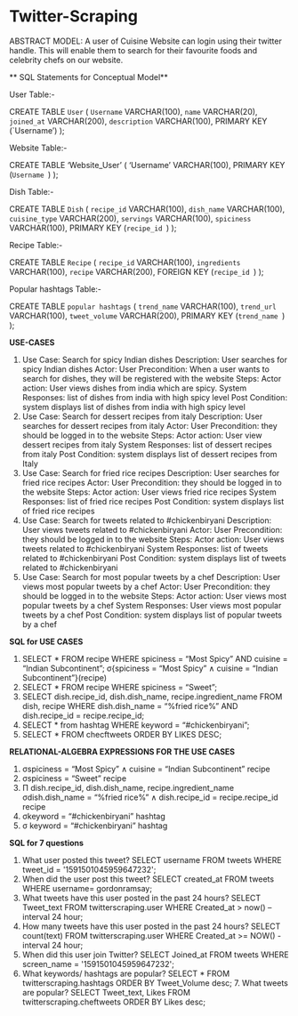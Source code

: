 # Twitter-Scraping

ABSTRACT MODEL:
A user of Cuisine Website can login using their twitter handle. This will enable them to search for their favourite foods and celebrity chefs on our website.

**
SQL Statements for Conceptual Model**

User Table:-

CREATE TABLE `User` (
`Username` VARCHAR(100),
`name` VARCHAR(20),
`joined_at` VARCHAR(200),
`description` VARCHAR(100),
PRIMARY KEY (`Username’)
);

Website Table:-

CREATE TABLE ‘Website_User’ (
‘Username’ VARCHAR(100),
PRIMARY KEY (`Username `)
);

Dish Table:-

CREATE TABLE `Dish` (
`recipe_id` VARCHAR(100),
`dish_name` VARCHAR(100),
`cuisine_type` VARCHAR(200),
`servings` VARCHAR(100),
`spiciness` VARCHAR(100),
PRIMARY KEY (`recipe_id `)
);

Recipe Table:-

CREATE TABLE `Recipe` (
`recipe_id` VARCHAR(100),
`ingredients` VARCHAR(100),
`recipe` VARCHAR(200),
FOREIGN KEY (`recipe_id `)
);

Popular hashtags Table:-

CREATE TABLE `popular hashtags` (
`trend_name` VARCHAR(100),
`trend_url` VARCHAR(100),
`tweet_volume` VARCHAR(200),
PRIMARY KEY (`trend_name `)
);

**USE-CASES**
1. Use Case: Search for spicy Indian dishes
Description: User searches for spicy Indian dishes
Actor: User
Precondition: When a user wants to search for dishes, they will be registered with the website
Steps:
Actor action: User views dishes from india which are spicy.
System Responses: list of dishes from india with high spicy level
Post Condition: system displays list of dishes from india with high spicy level
2. Use Case: Search for dessert recipes from italy
Description: User searches for dessert recipes from italy
Actor: User
Precondition: they should be logged in to the website
Steps:
Actor action: User view dessert recipes from italy
System Responses: list of dessert recipes from italy
Post Condition: system displays list of dessert recipes from Italy
3. Use Case: Search for fried rice recipes
Description: User searches for fried rice recipes
Actor: User
Precondition: they should be logged in to the website
Steps:
Actor action: User views fried rice recipes
System Responses: list of fried rice recipes
Post Condition: system displays list of fried rice recipes
4. Use Case: Search for tweets related to #chickenbiryani
Description: User views tweets related to #chickenbiryani
Actor: User
Precondition: they should be logged in to the website
Steps:
Actor action: User views tweets related to #chickenbiryani
System Responses: list of tweets related to #chickenbiryani
Post Condition: system displays list of tweets related to #chickenbiryani
5. Use Case: Search for most popular tweets by a chef
Description: User views most popular tweets by a chef
Actor: User
Precondition: they should be logged in to the website
Steps:
Actor action: User views most popular tweets by a chef
System Responses: User views most popular tweets by a chef
Post Condition: system displays list of popular tweets by a chef

**SQL for USE CASES**
1. SELECT * FROM recipe
WHERE spiciness = “Most Spicy” AND cuisine = “Indian Subcontinent”;
σ{spiciness = “Most Spicy” ∧ cuisine = “Indian Subcontinent”}(recipe)
2. SELECT * FROM recipe
WHERE spiciness = “Sweet”;
3. SELECT dish.recipe_id, dish.dish_name, recipe.ingredient_name
FROM dish, recipe
WHERE dish.dish_name = “%fried rice%” AND dish.recipe_id = recipe.recipe_id;
4. SELECT * from hashtag
WHERE keyword = “#chickenbiryani”;
5. SELECT * FROM checftweets
ORDER BY LIKES DESC;

**RELATIONAL-ALGEBRA EXPRESSIONS FOR THE USE CASES**
1. σspiciness = “Most Spicy” ∧ cuisine = “Indian Subcontinent” recipe
2. σspiciness = “Sweet” recipe
3. Π dish.recipe_id, dish.dish_name, recipe.ingredient_name σdish.dish_name = “%fried rice%” ∧ dish.recipe_id = recipe.recipe_id recipe
4. σkeyword = “#chickenbiryani” hashtag
5. σ keyword = “#chickenbiryani” hashtag

**SQL for 7 questions**
1. What user posted this tweet? 
SELECT username FROM tweets WHERE tweet_id = '1591501045959647232'; 
2. When did the user post this tweet? 
SELECT created_at FROM tweets WHERE username= gordonramsay;
3. What tweets have this user posted in the past 24 hours? 
SELECT Tweet_text FROM twitterscraping.user WHERE Created_at > now() – interval 24 hour; 
4. How many tweets have this user posted in the past 24 hours? 
SELECT count(text) FROM twitterscraping.user WHERE Created_at >= NOW() - interval 24 hour; 
5. When did this user join Twitter? 
SELECT Joined_at FROM tweets WHERE screen_name = '1591501045959647232'; 
6. What keywords/ hashtags are popular? 
SELECT * FROM twitterscraping.hashtags ORDER BY Tweet_Volume desc; 7. What tweets are popular? SELECT Tweet_text, Likes FROM twitterscraping.cheftweets ORDER BY Likes desc;
